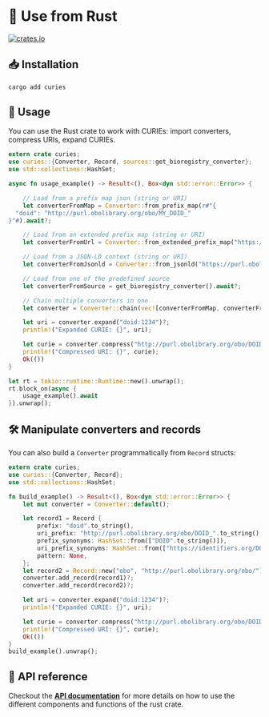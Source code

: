 # 🦀 Use from Rust

[![crates.io](https://img.shields.io/crates/v/curies.svg)](https://crates.io/crates/curies)

## 📥️ Installation

```bash
cargo add curies
```

## 🚀 Usage

You can use the Rust crate to work with CURIEs: import converters, compress URIs, expand CURIEs.

```rust
extern crate curies;
use curies::{Converter, Record, sources::get_bioregistry_converter};
use std::collections::HashSet;

async fn usage_example() -> Result<(), Box<dyn std::error::Error>> {

    // Load from a prefix map json (string or URI)
    let converterFromMap = Converter::from_prefix_map(r#"{
  "doid": "http://purl.obolibrary.org/obo/MY_DOID_"
}"#).await?;

    // Load from an extended prefix map (string or URI)
    let converterFromUrl = Converter::from_extended_prefix_map("https://w3id.org/biopragmatics/bioregistry.epm.json").await?;

    // Load from a JSON-LD context (string or URI)
    let converterFromJsonld = Converter::from_jsonld("https://purl.obolibrary.org/meta/obo_context.jsonld").await?;

    // Load from one of the predefined source
    let converterFromSource = get_bioregistry_converter().await?;

    // Chain multiple converters in one
    let converter = Converter::chain(vec![converterFromMap, converterFromUrl, converterFromSource])?;

    let uri = converter.expand("doid:1234")?;
    println!("Expanded CURIE: {}", uri);

    let curie = converter.compress("http://purl.obolibrary.org/obo/DOID_1234")?;
    println!("Compressed URI: {}", curie);
    Ok(())
}

let rt = tokio::runtime::Runtime::new().unwrap();
rt.block_on(async {
    usage_example().await
}).unwrap();
```

## 🛠️ Manipulate converters and records

You can also build a `Converter` programmatically from `Record` structs:

```rust
extern crate curies;
use curies::{Converter, Record};
use std::collections::HashSet;

fn build_example() -> Result<(), Box<dyn std::error::Error>> {
    let mut converter = Converter::default();

    let record1 = Record {
        prefix: "doid".to_string(),
        uri_prefix: "http://purl.obolibrary.org/obo/DOID_".to_string(),
        prefix_synonyms: HashSet::from(["DOID".to_string()]),
        uri_prefix_synonyms: HashSet::from(["https://identifiers.org/DOID/"].map(String::from)),
        pattern: None,
    };
    let record2 = Record::new("obo", "http://purl.obolibrary.org/obo/");
    converter.add_record(record1)?;
    converter.add_record(record2)?;

    let uri = converter.expand("doid:1234")?;
    println!("Expanded CURIE: {}", uri);

    let curie = converter.compress("http://purl.obolibrary.org/obo/DOID_1234")?;
    println!("Compressed URI: {}", curie);
    Ok(())
}
build_example().unwrap();
```

## 📖 API reference

Checkout the **[API documentation](https://docs.rs/curies)** for more details on how to use the different components and functions of the rust crate.
